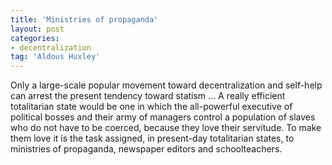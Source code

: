 ```yaml
---
title: 'Ministries of propaganda'
layout: post
categories:
- decentralization
tag: 'Aldous Huxley'
---
```


Only a large-scale popular movement toward decentralization and self-help can arrest the present tendency toward statism ... A really efficient totalitarian state would be one in which the all-powerful executive of political bosses and their army of managers control a population of slaves who do not have to be coerced, because they love their servitude. To make them love it is the task assigned, in present-day totalitarian states, to ministries of propaganda, newspaper editors and schoolteachers.